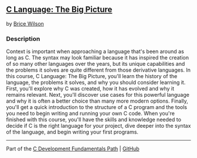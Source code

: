 ## [C Language: The Big Picture](https://app.pluralsight.com/library/courses/c-language-big-picture/table-of-contents)
by [Brice Wilson](https://app.pluralsight.com/profile/author/brice-wilson)

### Description
Context is important when approaching a language that's been around as long as C. The syntax may look familiar because it has inspired the creation of so many other languages over the years, but its unique capabilities and the problems it solves are quite different from those derivative languages. In this course, C Language: The Big Picture, you'll learn the history of the language, the problems it solves, and why you should consider learning it. First, you'll explore why C was created, how it has evolved and why it remains relevant. Next, you'll discover use cases for this powerful language and why it is often a better choice than many more modern options. Finally, you'll get a quick introduction to the structure of a C program and the tools you need to begin writing and running your own C code. When you're finished with this course, you'll have the skills and knowledge needed to decide if C is the right language for your project, dive deeper into the syntax of the language, and begin writing your first programs.

<hr>

Part of the [C Development Fundamentals Path](https://app.pluralsight.com/paths/skills/c-development-fundamentals) | [GitHub](https://github.com/nathayoung/pluralsight/tree/master/Skill_Paths/C_Development_Fundamentals_Path)
